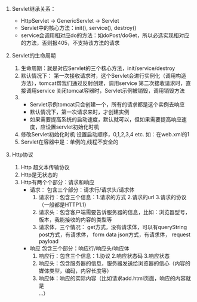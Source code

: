 1. Servlet继承关系：
   - HttpServlet -> GenericServlet -> Servlet
   - Servlet中的核心方法：init(), service(), destroy()
   - service会调用相对应do的方法：如doPost/doGet，所以必选实现相对应的方法，否则报405，不支持该方法的请求

2. Servlet的生命周期

    1) 生命周期：就是对应Servlet的三个核心方法，init/service/destroy
    2) 默认情况下：
        第一次接收请求时，这个Servlet会进行实例化（调用构造方法），tomcat帮我们通过反射创建，调用service
        第二次接收请求时，直接调用service
        关闭tomcat容器时，Servlet示例被销毁，调用销毁方法
   3) 
        - Servlet示例tomcat只会创建一个，所有的请求都是这个实例去响应
        - 默认情况下，第一次请求来时，才创建实例
        - 如果需要提高系统的启动速度，默认就可以，但如果需要提高响应速度，应设置servlet初始化时机
   4) 修改Servlet初始化时机
        设置启动顺序，0,1,2,3,4 etc.
        如：在web.xml的<load-on-startup>1</load-on-startup>
   5)  Servlet在容器中是：单例的,线程不安全的

3. Http协议
   1) Http 超文本传输协议
   2) Http是无状态的
   3) Http有两个个部分：请求和响应
      - 请求：
        包含三个部分：请求行/请求头/请求体
        1) 请求行：包含三个信息：1.请求的方式 2.请求的url 3.请求的协议（一般都是HTTP1.1）
        2) 请求头：包含客户端需要告诉服务器的信息，比如：浏览器型号，版本，我能接收的内容的类型等
        3) 请求体，三个情况：
            get方式，没有请求体，可以有queryString
            post方式，有请求体， form data
            json方式，有请求体， request payload
      - 响应
        包含三个部分：响应行/响应头/响应体
        1) 响应行：包含三个信息：1.协议 2.响应状态码 3.响应状态
        2) 响应头：包含服务器的信息，服务器发送给浏览器的信心（内容的媒体类型，编码，内容长度等）
        3) 响应体：响应的实际内容（比如请求add.html页面，响应的内容就是<html><head><body><form>...）